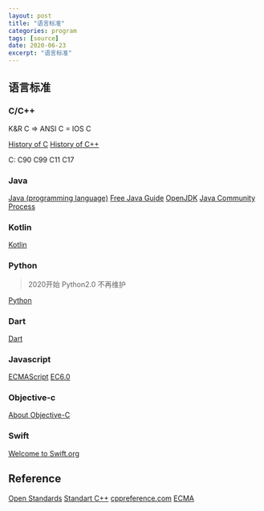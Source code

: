 ```yaml
---
layout: post
title: "语言标准"
categories: program
tags: [source]
date: 2020-06-23
excerpt: "语言标准"
---
```


## 语言标准

### C/C++

K&R C => ANSI C = IOS C

[History of C](https://en.cppreference.com/w/c/language/history)
[History of C++](https://en.cppreference.com/w/cpp/language/history)

C: C90 C99 C11 C17

### Java

[Java (programming language)](https://en.wikipedia.org/wiki/Java_(programming_language))
[Free Java Guide](https://www.freejavaguide.com/history.htmlo)
[OpenJDK](https://openjdk.java.net/)
[Java Community Process](https://www.jcp.org/en/home/index)

### Kotlin

[Kotlin](https://kotlinlang.org/)

### Python

> 2020开始 Python2.0 不再维护

[Python](https://www.python.org/)

### Dart

[Dart](https://dart.dev/)

### Javascript

[ECMAScript](http://www.ecma-international.org/publications/standards/Ecma-262.htm)
[EC6.0](http://www.ecma-international.org/ecma-262/6.0/)

### Objective-c

[About Objective-C](https://developer.apple.com/library/archive/documentation/Cocoa/Conceptual/ProgrammingWithObjectiveC/Introduction/Introduction.html)

### Swift

[Welcome to Swift.org](https://swift.org/)


## Reference

[Open Standards](http://www.open-std.org/)
[Standart C++](https://isocpp.org/)
[cppreference.com](https://en.cppreference.com/w/)
[ECMA](http://www.ecma-international.org/default.htm)
